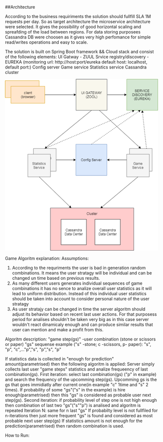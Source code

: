 ##Architecture

According to the business requiriments the solution should fullfill SLA 1M requests per day.
So as target architecture the microservice architecture were selected. It gives the possibility of good horizontal scaling and spreafding of the load between regions.
For data storing purposees Cassandra DB were choosen as it gives very high perfomance for simple read/writes operations and easy to scale.

The solution is built on Spring Boot framework && Cloud stack and consist of the following elements:
UI Gatway - ZUUL
Srvice registry/discovery - EUREKA (monitoring url: http://host:port/eureka default host: localhost,  default port:)
Config server
Game service
Statistics service
Cassandra cluster



![Alt solution](src/main/resources/solution.png?raw=true "Architecture")

Game Algoritm explanation:
Assumptions:
1. According to the requriments the user is bad in generation random combinations. It means the user stratagy will be individual and can be changed un time based on previous results.
2. As many different users generates individual sequences of game combinations it has no sence to analize overall user statistics as it will lead to uniform distribution. Instead of this individual user statistics should be taken into account to consider personal nature of the user stratagy
3. As user stratajy can be changed in time the server algoritm should adjust its behavior based on recent last user actions.
For that purposess period for analises shouldn't be taken very big as in this case server wouldn't react dinamicaly enough and can produce similar results that user can mention and make a profit from this.

Algoritm description:
"game step(gs)" -user combination (stone or scissors or paper)
"gs" sequense example ("s" -stone; c -scissors, p- paper):
"s", "p", "c",..."p","s", "p","s", "p"

If statistics data is collected in "enough for prediction" amount(parametrised) then the following algoritm is applied:
Server simply collects last user "game steps" statistics and analize frequeency of last combination(gs).
First iteration:
select last combination(gs) ("p" in example) and search the frequency of the upcomming step(gs). Upcomming gs is the gs that goes immidiatly after current one(in example "c" 1time and "s" 2 times). If probability of some "gs"("s" in the example) is hire enough(parametrised) then this "gs" is considered as probable user next step(gs).
Second iteration: 
if probability level of step one is not high enough then combination of last two "gs"("s""p") is analised and algoritm is repeated
Iteration N:
same for n last "gs"
If probabilty level is not fullfiled for n-iterations then just more frequent "gs" is found and considered as most probable next user step(gs) 
If statistics amount is not enough for the prediction(parametrised) then random combination is used.



How to Run:

